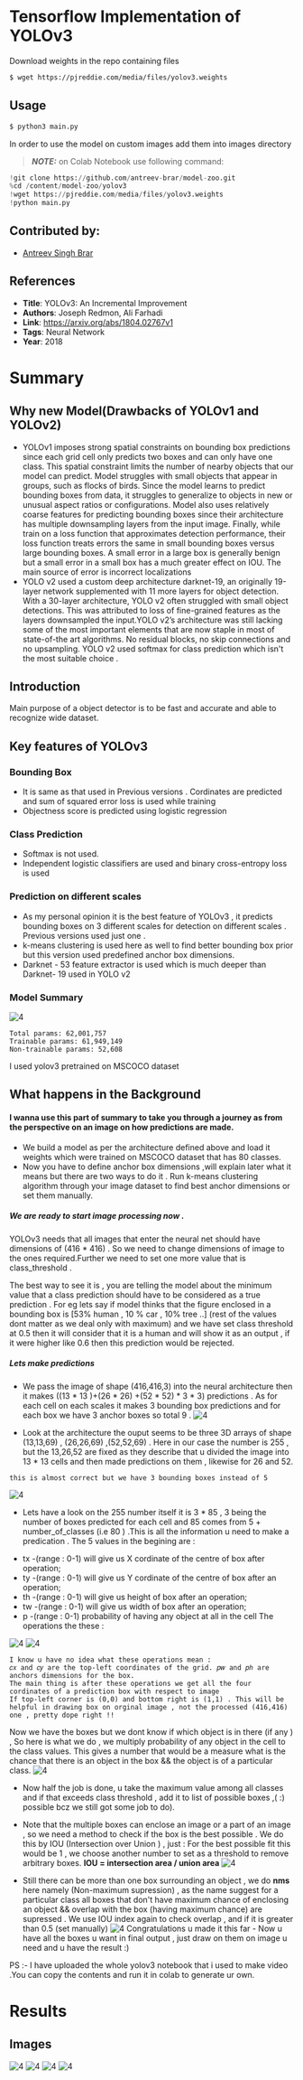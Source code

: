 # Tensorflow Implementation of YOLOv3

Download weights in the repo containing files
```bash 
$ wget https://pjreddie.com/media/files/yolov3.weights
```
## Usage
```bash
$ python3 main.py 
```
In order to use the model on custom images add them into images directory

> **_NOTE:_** on Colab Notebook use following command:
```python
!git clone https://github.com/antreev-brar/model-zoo.git
%cd /content/model-zoo/yolov3
!wget https://pjreddie.com/media/files/yolov3.weights
!python main.py
```
## Contributed by:
* [Antreev Singh Brar](https://github.com/antreev-brar)
## References

* **Title**: YOLOv3: An Incremental Improvement
* **Authors**: Joseph Redmon, Ali Farhadi
* **Link**: https://arxiv.org/abs/1804.02767v1
* **Tags**: Neural Network
* **Year**: 2018

# Summary

## Why new Model(Drawbacks of YOLOv1 and YOLOv2)

* YOLOv1 imposes strong spatial constraints on bounding box predictions since each grid cell only predicts two boxes and can only have one class. This spatial constraint limits the number of nearby objects that our model can predict. Model struggles with small objects that appear in groups, such as flocks of birds. Since the model learns to predict bounding boxes from data, it struggles to generalize to objects in new or unusual aspect ratios or configurations.  Model also uses relatively coarse features for predicting bounding boxes since their architecture has multiple downsampling layers from the input image. Finally, while  train on a loss function that approximates detection performance, their loss function treats errors the same in small bounding boxes versus large bounding boxes. A small error in a large box is generally benign but a small error in a small box has a much greater effect on IOU. The main source of error is incorrect localizations
* YOLO v2 used a custom deep architecture darknet-19, an originally 19-layer network supplemented with 11 more layers for object detection. With a 30-layer architecture, YOLO v2 often struggled with small object detections. This was attributed to loss of fine-grained features as the layers downsampled the input.YOLO v2’s architecture was still lacking some of the most important elements that are now staple in most of state-of-the art algorithms. No residual blocks, no skip connections and no upsampling. YOLO v2 used softmax for class prediction which isn't the most suitable choice .
## Introduction 
Main purpose of a object detector is to be fast and accurate and able to recognize wide dataset.


## Key features of YOLOv3
### Bounding Box
 - It is same as that used in Previous versions . Cordinates are predicted and sum of squared error loss is used while training
- Objectness score is predicted using logistic regression

### Class Prediction
- Softmax is not used.
- Independent logistic classifiers are used and binary cross-entropy loss is used

### Prediction on different scales
- As my personal opinion it is the best feature of YOLOv3 , it predicts bounding boxes on 3 different scales for detection on different scales . Previous versions used just one .
- k-means clustering is used here as well to find better bounding box prior but this version used predefined anchor box dimensions.
- Darknet - 53 feature extractor is used which is much deeper than Darknet- 19 used in YOLO v2


### Model Summary
![4](./assets/architecture.png)
```
Total params: 62,001,757
Trainable params: 61,949,149
Non-trainable params: 52,608
```
I used yolov3 pretrained on MSCOCO dataset

## What happens in the Background 
#### I wanna use this part of summary to take you through a journey as from the perspective on an image on how predictions are made.
 - We build a model as per the architecture defined above and load it weights which were trained on MSCOCO dataset that has 80 classes.
 - Now you have to define anchor box dimensions ,will explain later what it means but there are two ways to do it . Run k-means clustering algorithm through your image dataset to find best anchor dimensions or set them manually.
##### We are ready to start image processing now .

YOLOv3 needs that all images that enter the neural net should have dimensions of (416 * 416) . So we need to change dimensions of image to the ones required.Further we need to set one more value that is class_threshold . 

The best way to see it is , you are telling the model about the minimum value that a class prediction should have to be considered as a true prediction . For eg lets say if model thinks that the figure enclosed in a bounding box is [53% human , 10 % car , 10% tree ..] (rest of the values dont matter as we deal only with maximum) and we have set class threshold at 0.5 then it will consider that it is a human and will show it as an output , if it were higher like 0.6 then this prediction would be rejected.


##### Lets make predictions 

- We pass the image of shape (416,416,3) into the neural architecture then it makes ((13 * 13 )+(26 * 26) +(52 * 52) * 3 * 3) predictions . As for each cell on each scales it makes 3 bounding box predictions and for each box we have 3 anchor boxes so total 9 . 
![4](./assets/box.png)

- Look at the architecture the ouput seems to be three 3D arrays of shape (13,13,69) , (26,26,69) ,(52,52,69) . Here in our case the number is 255 , but the 13,26,52 are fixed as they describe that u divided the image into 13 * 13 cells and then made predictions on them , likewise for 26 and 52.

```
this is almost correct but we have 3 bounding boxes instead of 5
```
![4](./assets/array.png)

- Lets have a look on the 255 number itself it is 3 * 85 , 3 being the number of boxes predicted for each cell and 85 comes from 5 + number_of_classes (i.e 80 ) .This is all the information u need to make a predication . The 5 values in the begining are :
* tx -(range : 0-1) will give us X cordinate of the centre of box after  operation;  
* ty -(range : 0-1) will give us Y cordinate of the centre of box after an operation;
* th -(range : 0-1) will give us height of box after an operation;
* tw -(range : 0-1) will give us width of box after an operation;
* p -(range : 0-1) probability of having any object at all in the cell
The operations the these :

![4](./assets/op.png)
![4](./assets/opp.png)
```
I know u have no idea what these operations mean :
𝑐𝑥 and 𝑐𝑦 are the top-left coordinates of the grid. 𝑝𝑤 and 𝑝ℎ are anchors dimensions for the box.
The main thing is after these operations we get all the four cordinates of a prediction box with respect to image 
If top-left corner is (0,0) and bottom right is (1,1) . This will be helpful in drawing box on orginal image , not the processed (416,416) one , pretty dope right !!
```
 Now we have the boxes but we dont know if which object is in there (if any ) , So here is what we do , we multiply probability of any object in the cell to the class values. This gives a number that would be a measure what is the chance that there is an object in the box && the object is of a particular class.
![4](./assets/a.png)

- Now half the job is done, u take the maximum value among all classes and if that exceeds class threshold , add it to list of possible boxes ,( :) possible bcz we still got some job to do).

- Note that the multiple boxes can enclose an image or a part of an image , so we need a method to check if the box is the best possible . We do this by IOU (Intersection over Union ) , just :
For the best possible fit this would be 1 , we choose another number to set as a threshold to remove arbitrary boxes.
**IOU = intersection area / union area**
![4](./assets/iou.png)
- Still there can be more than one box surrounding an object , we do **nms** here namely (Non-maximum supression) , as the name suggest for a particular class all boxes that don't have maximum chance of enclosing an object && overlap with the box (having maximum chance) are supressed . We use IOU index again to check overlap , and if it is greater than 0.5 (set manually)
![4](./assets/nms.png)
Congratulations u made it this far - Now u have all the boxes u want in final output , just draw on them on image u need and u have the result :)

PS :- I have uploaded the whole yolov3 notebook that i used to make video .You can copy the contents and run it in colab to generate ur own.
# Results

## Images
![4](./assets/i0.jpg)
![4](./assets/i11.jpg)
![4](./assets/i210.jpg)
![4](./assets/i365.jpg)
